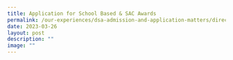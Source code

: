 ```yaml
---
title: Application for School Based & SAC Awards
permalink: /our-experiences/dsa-admission-and-application-matters/direct-school-admission-application/
date: 2023-03-26
layout: post
description: ""
image: ""
---
```


